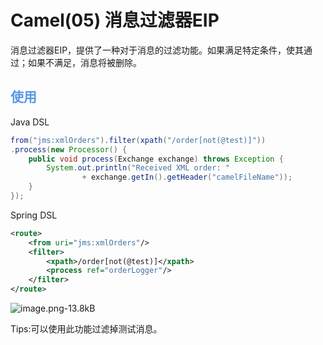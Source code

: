 # Camel(05) 消息过滤器EIP
消息过滤器EIP，提供了一种对于消息的过滤功能。如果满足特定条件，使其通过；如果不满足，消息将被删除。

## <font color=#5B96E6>使用</font>
Java DSL
```java
from("jms:xmlOrders").filter(xpath("/order[not(@test)]"))
.process(new Processor() {
	public void process(Exchange exchange) throws Exception {
		System.out.println("Received XML order: "
				+ exchange.getIn().getHeader("camelFileName"));
	}
});
```
Spring DSL
```xml
<route>
    <from uri="jms:xmlOrders"/>
    <filter>
        <xpath>/order[not(@test)]</xpath>
        <process ref="orderLogger"/>
    </filter>
</route>
```

![image.png-13.8kB][1]

Tips:可以使用此功能过滤掉测试消息。


[1]: http://static.zybuluo.com/Wang-1997/az2zi4y94me7cmo6wqu4csix/image.png